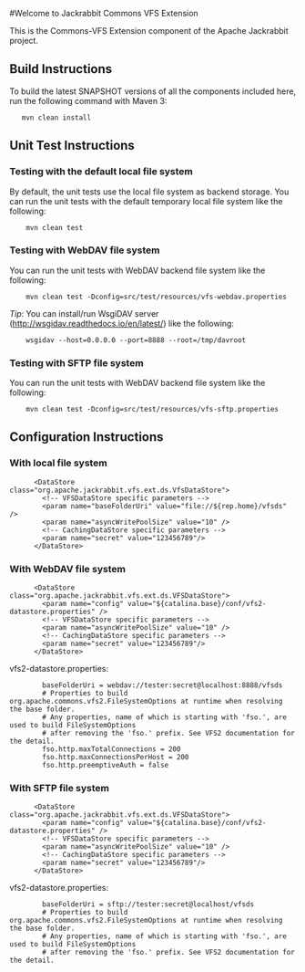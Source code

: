 #Welcome to Jackrabbit Commons VFS Extension

This is the Commons-VFS Extension component of the Apache Jackrabbit project.

## Build Instructions

To build the latest SNAPSHOT versions of all the components
included here, run the following command with Maven 3:

       mvn clean install

## Unit Test Instructions

### Testing with the default local file system

By default, the unit tests use the local file system as backend storage.
You can run the unit tests with the default temporary local file system like the following:

        mvn clean test

### Testing with WebDAV file system

You can run the unit tests with WebDAV backend file system like the following:

        mvn clean test -Dconfig=src/test/resources/vfs-webdav.properties

*Tip*: You can install/run WsgiDAV server (http://wsgidav.readthedocs.io/en/latest/) like the following:

        wsgidav --host=0.0.0.0 --port=8888 --root=/tmp/davroot

### Testing with SFTP file system

You can run the unit tests with WebDAV backend file system like the following:

        mvn clean test -Dconfig=src/test/resources/vfs-sftp.properties

## Configuration Instructions

### With local file system

          <DataStore class="org.apache.jackrabbit.vfs.ext.ds.VfsDataStore">
            <!-- VFSDataStore specific parameters -->
            <param name="baseFolderUri" value="file://${rep.home}/vfsds" />
            <param name="asyncWritePoolSize" value="10" />
            <!-- CachingDataStore specific parameters -->
            <param name="secret" value="123456789"/>
          </DataStore>

### With WebDAV file system

          <DataStore class="org.apache.jackrabbit.vfs.ext.ds.VFSDataStore">
            <param name="config" value="${catalina.base}/conf/vfs2-datastore.properties" />
            <!-- VFSDataStore specific parameters -->
            <param name="asyncWritePoolSize" value="10" />
            <!-- CachingDataStore specific parameters -->
            <param name="secret" value="123456789"/>
          </DataStore>

vfs2-datastore.properties:

```
        baseFolderUri = webdav://tester:secret@localhost:8888/vfsds
        # Properties to build org.apache.commons.vfs2.FileSystemOptions at runtime when resolving the base folder.
        # Any properties, name of which is starting with 'fso.', are used to build FileSystemOptions
        # after removing the 'fso.' prefix. See VFS2 documentation for the detail.
        fso.http.maxTotalConnections = 200
        fso.http.maxConnectionsPerHost = 200
        fso.http.preemptiveAuth = false
```

### With SFTP file system

          <DataStore class="org.apache.jackrabbit.vfs.ext.ds.VFSDataStore">
            <param name="config" value="${catalina.base}/conf/vfs2-datastore.properties" />
            <!-- VFSDataStore specific parameters -->
            <param name="asyncWritePoolSize" value="10" />
            <!-- CachingDataStore specific parameters -->
            <param name="secret" value="123456789"/>
          </DataStore>

vfs2-datastore.properties:

```
        baseFolderUri = sftp://tester:secret@localhost/vfsds
        # Properties to build org.apache.commons.vfs2.FileSystemOptions at runtime when resolving the base folder.
        # Any properties, name of which is starting with 'fso.', are used to build FileSystemOptions
        # after removing the 'fso.' prefix. See VFS2 documentation for the detail.
```